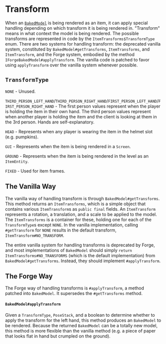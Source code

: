 Transform
==========

When an [`BakedModel`][bakedmodel] is being rendered as an item, it can apply special handling depending on which transform it is being rendered in. "Transform" means in what context the model is being rendered. The possible transforms are represented in code by the `ItemTransforms$TransformType` enum. There are two systems for handling transform: the deprecated vanilla system, constituted by `BakedModel#getTransforms`, `ItemTransforms`, and `ItemTransform`, and the Forge system, embodied by the method `IForgeBakedModel#applyTransform`. The vanilla code is patched to favor using `applyTransform` over the vanilla system whenever possible.

`TransformType`
---------------

`NONE` - Unused.

`THIRD_PERSON_LEFT_HAND`/`THIRD_PERSON_RIGHT_HAND`/`FIRST_PERSON_LEFT_HAND`/`FIRST_PERSON_RIGHT_HAND` - The first person values represent when the player is holding the item in their own hand. The third person values represent when another player is holding the item and the client is looking at them in the 3rd person. Hands are self-explanatory.

`HEAD` - Represents when any player is wearing the item in the helmet slot (e.g. pumpkins).

`GUI` - Represents when the item is being rendered in a `Screen`.

`GROUND` - Represents when the item is being rendered in the level as an `ItemEntity`.

`FIXED` - Used for item frames.

The Vanilla Way
---------------

The vanilla way of handling transform is through `BakedModel#getTransforms`. This method returns an `ItemTransforms`, which is a simple object that contains various `ItemTransform`s as `public final` fields. An `ItemTransform` represents a rotation, a translation, and a scale to be applied to the model. The `ItemTransforms` is a container for these, holding one for each of the `TransformType`s except `NONE`. In the vanilla implementation, calling `#getTransform` for `NONE` results in the default transform, `ItemTransform#NO_TRANSFORM`.

The entire vanilla system for handling transforms is deprecated by Forge, and most implementations of `BakedModel` should simply `return ItemTransforms#NO_TRANSFORMS` (which is the default implementation) from `BakedModel#getTransforms`. Instead, they should implement `#applyTransform`.

The Forge Way
-------------

The Forge way of handling transforms is `#applyTransform`, a method patched into `BakedModel`. It supersedes the `#getTransforms` method.

#### `BakedModel#applyTransform`

Given a `TransformType`, `PoseStack`, and a boolean to determine whether to apply the transform for the left hand, this method produces an `BakedModel` to be rendered. Because the returned `BakedModel` can be a totally new model, this method is more flexible than the vanilla method (e.g. a piece of paper that looks flat in hand but crumpled on the ground).

[bakedmodel]: ./bakedmodel.md
